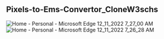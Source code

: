 ## Pixels-to-Ems-Convertor_CloneW3schs



![Home - Personal - Microsoft​ Edge 12_11_2022 7_27_00 AM](https://user-images.githubusercontent.com/73195686/206903472-2090192f-4c1d-482f-a648-0553364bb294.png)
![Home - Personal - Microsoft​ Edge 12_11_2022 7_26_28 AM](https://user-images.githubusercontent.com/73195686/206903473-f04dad75-aa89-422c-8fb0-72d279ad386b.png)
